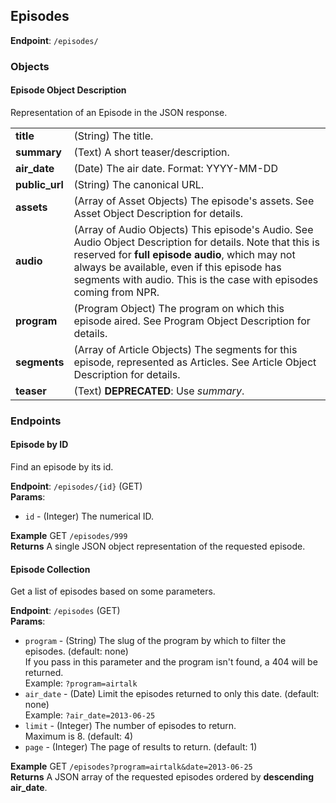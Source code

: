 ## Episodes ##
**Endpoint**: `/episodes/`

### Objects ###

#### Episode Object Description ####
Representation of an Episode in the JSON response.

<table>
  <tr>
    <td><strong>title</strong></td>
    <td>(String) The title.</td>
  </tr>

  <tr>
    <td><strong>summary</strong></td>
    <td>(Text) A short teaser/description.</td>
  </tr>

  <tr>
    <td><strong>air_date</strong></td>
    <td>(Date) The air date. Format: YYYY-MM-DD</td>
  </tr>

  <tr>
    <td><strong>public_url</strong></td>
    <td>(String) The canonical URL.</td>
  </tr>

  <tr>
    <td><strong>assets</strong></td>
    <td>
      (Array of Asset Objects) The episode's assets. See Asset Object Description for details.
    </td>
  </tr>

  <tr>
    <td><strong>audio</strong></td>
    <td>
      (Array of Audio Objects) This episode's Audio. See Audio Object Description for details. Note that this is reserved for <strong>full episode audio</strong>, which may not always be available, even if this episode has segments with audio. This is the case with episodes coming from NPR.
    </td>
  </tr>

  <tr>
    <td><strong>program</strong></td>
    <td>(Program Object) The program on which this episode aired. See Program Object Description for details.
    </td>
  </tr>

  <tr>
    <td><strong>segments</strong></td>
    <td>(Array of Article Objects) The segments for this episode, represented as Articles. See Article Object Description for details.
    </td>
  </tr>

  <tr>
    <td><strong>teaser</strong></td>
    <td>(Text) <strong>DEPRECATED</strong>: Use <em>summary</em>.</td>
  </tr>
</table>

### Endpoints ###

#### Episode by ID ####
Find an episode by its id.

**Endpoint**: `/episodes/{id}` (GET)  
**Params**: 
* `id` - (Integer) The numerical ID.

**Example** GET `/episodes/999`  
**Returns** A single JSON object representation of the requested episode.

#### Episode Collection ####
Get a list of episodes based on some parameters.

**Endpoint**: `/episodes` (GET)  
**Params**:
* `program` - (String) The slug of the program by which to filter the episodes.
  (default: none)  
  If you pass in this parameter and the program isn't found, a 404 will be returned.  
  Example: `?program=airtalk`  
* `air_date` - (Date) Limit the episodes returned to only this date. (default: none)  
  Example: `?air_date=2013-06-25`  
* `limit` - (Integer) The number of episodes to return.  
  Maximum is 8. (default: 4)
* `page` - (Integer) The page of results to return. (default: 1)

**Example** GET `/episodes?program=airtalk&date=2013-06-25`  
**Returns** A JSON array of the requested episodes ordered by **descending air_date**.
